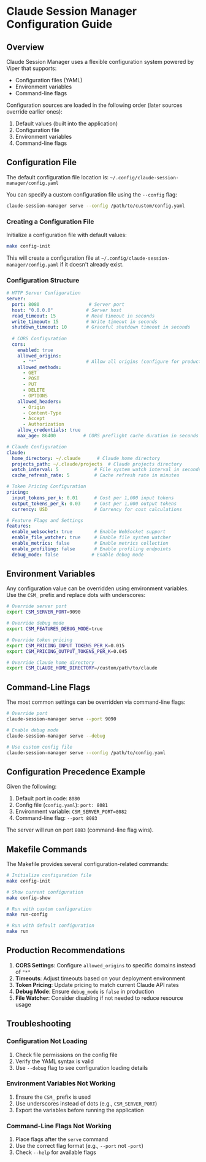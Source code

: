 # Claude Session Manager Configuration Guide

## Overview

Claude Session Manager uses a flexible configuration system powered by Viper that supports:
- Configuration files (YAML)
- Environment variables
- Command-line flags

Configuration sources are loaded in the following order (later sources override earlier ones):
1. Default values (built into the application)
2. Configuration file
3. Environment variables
4. Command-line flags

## Configuration File

The default configuration file location is: `~/.config/claude-session-manager/config.yaml`

You can specify a custom configuration file using the `--config` flag:
```bash
claude-session-manager serve --config /path/to/custom/config.yaml
```

### Creating a Configuration File

Initialize a configuration file with default values:
```bash
make config-init
```

This will create a configuration file at `~/.config/claude-session-manager/config.yaml` if it doesn't already exist.

### Configuration Structure

```yaml
# HTTP Server Configuration
server:
  port: 8080                  # Server port
  host: "0.0.0.0"            # Server host
  read_timeout: 15           # Read timeout in seconds
  write_timeout: 15          # Write timeout in seconds
  shutdown_timeout: 10       # Graceful shutdown timeout in seconds
  
  # CORS Configuration
  cors:
    enabled: true
    allowed_origins:
      - "*"                  # Allow all origins (configure for production)
    allowed_methods:
      - GET
      - POST
      - PUT
      - DELETE
      - OPTIONS
    allowed_headers:
      - Origin
      - Content-Type
      - Accept
      - Authorization
    allow_credentials: true
    max_age: 86400          # CORS preflight cache duration in seconds

# Claude Configuration
claude:
  home_directory: ~/.claude      # Claude home directory
  projects_path: ~/.claude/projects  # Claude projects directory
  watch_interval: 5             # File system watch interval in seconds
  cache_refresh_rate: 5         # Cache refresh rate in minutes

# Token Pricing Configuration
pricing:
  input_tokens_per_k: 0.01      # Cost per 1,000 input tokens
  output_tokens_per_k: 0.03     # Cost per 1,000 output tokens
  currency: USD                 # Currency for cost calculations

# Feature Flags and Settings
features:
  enable_websocket: true        # Enable WebSocket support
  enable_file_watcher: true     # Enable file system watcher
  enable_metrics: false         # Enable metrics collection
  enable_profiling: false       # Enable profiling endpoints
  debug_mode: false            # Enable debug mode
```

## Environment Variables

Any configuration value can be overridden using environment variables. Use the `CSM_` prefix and replace dots with underscores:

```bash
# Override server port
export CSM_SERVER_PORT=9090

# Override debug mode
export CSM_FEATURES_DEBUG_MODE=true

# Override token pricing
export CSM_PRICING_INPUT_TOKENS_PER_K=0.015
export CSM_PRICING_OUTPUT_TOKENS_PER_K=0.045

# Override Claude home directory
export CSM_CLAUDE_HOME_DIRECTORY=/custom/path/to/claude
```

## Command-Line Flags

The most common settings can be overridden via command-line flags:

```bash
# Override port
claude-session-manager serve --port 9090

# Enable debug mode
claude-session-manager serve --debug

# Use custom config file
claude-session-manager serve --config /path/to/config.yaml
```

## Configuration Precedence Example

Given the following:
1. Default port in code: `8080`
2. Config file (`config.yaml`): `port: 8081`
3. Environment variable: `CSM_SERVER_PORT=8082`
4. Command-line flag: `--port 8083`

The server will run on port `8083` (command-line flag wins).

## Makefile Commands

The Makefile provides several configuration-related commands:

```bash
# Initialize configuration file
make config-init

# Show current configuration
make config-show

# Run with custom configuration
make run-config

# Run with default configuration
make run
```

## Production Recommendations

1. **CORS Settings**: Configure `allowed_origins` to specific domains instead of `"*"`
2. **Timeouts**: Adjust timeouts based on your deployment environment
3. **Token Pricing**: Update pricing to match current Claude API rates
4. **Debug Mode**: Ensure `debug_mode` is `false` in production
5. **File Watcher**: Consider disabling if not needed to reduce resource usage

## Troubleshooting

### Configuration Not Loading

1. Check file permissions on the config file
2. Verify the YAML syntax is valid
3. Use `--debug` flag to see configuration loading details

### Environment Variables Not Working

1. Ensure the `CSM_` prefix is used
2. Use underscores instead of dots (e.g., `CSM_SERVER_PORT`)
3. Export the variables before running the application

### Command-Line Flags Not Working

1. Place flags after the `serve` command
2. Use the correct flag format (e.g., `--port` not `-port`)
3. Check `--help` for available flags
